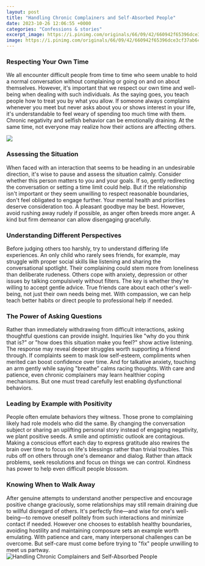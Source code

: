```yaml
---
layout: post
title: "Handling Chronic Complainers and Self-Absorbed People"
date: 2023-10-26 12:06:55 +0000
categories: "Confessions & stories"
excerpt_image: https://i.pinimg.com/originals/66/09/42/660942f65396dce3cf37ab6cefcf8862.png
image: https://i.pinimg.com/originals/66/09/42/660942f65396dce3cf37ab6cefcf8862.png
---
```


### Respecting Your Own Time
We all encounter difficult people from time to time who seem unable to hold a normal conversation without complaining or going on and on about themselves. However, it's important that we respect our own time and well-being when dealing with such individuals. 
As the saying goes, you teach people how to treat you by what you allow. If someone always complains whenever you meet but never asks about you or shows interest in your life, it's understandable to feel weary of spending too much time with them. Chronic negativity and selfish behavior can be emotionally draining. At the same time, not everyone may realize how their actions are affecting others.

![](https://www.kathleensinclair.com/wp-content/uploads/2020/07/ChronicComplainerscentered.png)
### Assessing the Situation  
When faced with an interaction that seems to be heading in an undesirable direction, it's wise to pause and assess the situation calmly. Consider whether this person matters to you and your goals. If so, gently redirecting the conversation or setting a time limit could help. But if the relationship isn't important or they seem unwilling to respect reasonable boundaries, don't feel obligated to engage further. 
Your mental health and priorities deserve consideration too. A pleasant goodbye may be best. However, avoid rushing away rudely if possible, as anger often breeds more anger. A kind but firm demeanor can allow disengaging gracefully.
### Understanding Different Perspectives
Before judging others too harshly, try to understand differing life experiences. An only child who rarely sees friends, for example, may struggle with proper social skills like listening and sharing the conversational spotlight. Their complaining could stem more from loneliness than deliberate rudeness. 
Others cope with anxiety, depression or other issues by talking compulsively without filters. The key is whether they're willing to accept gentle advice. True friends care about each other's well-being, not just their own needs being met. With compassion, we can help teach better habits or direct people to professional help if needed.
### The Power of Asking Questions
Rather than immediately withdrawing from difficult interactions, asking thoughtful questions can provide insight. Inquiries like "why do you think that is?" or "how does this situation make you feel?" show active listening. The response may reveal deeper struggles worth supporting a friend through. 
If complaints seem to mask low self-esteem, compliments when merited can boost confidence over time. And for talkative anxiety, touching an arm gently while saying "breathe” calms racing thoughts. With care and patience, even chronic complainers may learn healthier coping mechanisms. But one must tread carefully lest enabling dysfunctional behaviors.
### Leading by Example with Positivity
People often emulate behaviors they witness. Those prone to complaining likely had role models who did the same. By changing the conversation subject or sharing an uplifting personal story instead of engaging negativity, we plant positive seeds. A smile and optimistic outlook are contagious. 
Making a conscious effort each day to express gratitude also rewires the brain over time to focus on life's blessings rather than trivial troubles. This rubs off on others through one's demeanor and dialog. Rather than attack problems, seek resolutions and focus on things we can control. Kindness has power to help even difficult people blossom.
### Knowing When to Walk Away
After genuine attempts to understand another perspective and encourage positive change graciously, some relationships may still remain draining due to willful disregard of others. It's perfectly fine—and wise for one's well-being—to remove oneself politely from such interactions and minimize contact if needed. 
However one chooses to establish healthy boundaries, avoiding hostility and maintaining composure sets an example worth emulating. With patience and care, many interpersonal challenges can be overcome. But self-care must come before trying to "fix" people unwilling to meet us partway.
![Handling Chronic Complainers and Self-Absorbed People](https://i.pinimg.com/originals/66/09/42/660942f65396dce3cf37ab6cefcf8862.png)